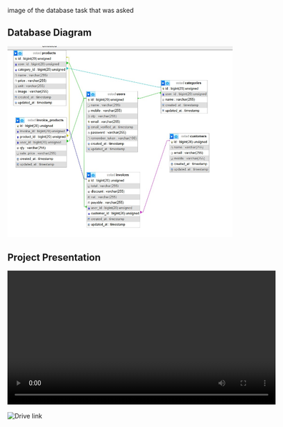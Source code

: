 image of the database task that was asked 

## Database Diagram

![Database Diagram](public/assets/assets/database.jpeg)

## Project Presentation

<video width="600" controls>
  <source src="public/assets/assets/presentaation.mp4" type="video/mp4">
  Your browser does not support the video tag.
</video> 

![Drive link]()


